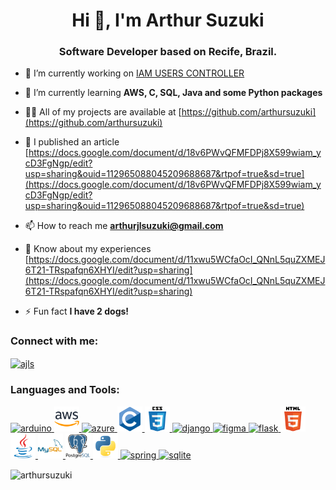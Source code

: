 <h1 align="center">Hi 👋, I'm Arthur Suzuki</h1>
<h3 align="center">Software Developer based on Recife, Brazil.</h3>

- 🔭 I’m currently working on [IAM USERS CONTROLLER](https://github.com/arthursuzuki/iamuserscontroller)

- 🌱 I’m currently learning **AWS, C, SQL, Java and some Python packages**


- 👨‍💻 All of my projects are available at [https://github.com/arthursuzuki](https://github.com/arthursuzuki)

- 📝 I published an article [https://docs.google.com/document/d/18v6PWvQFMFDPj8X599wiam_ycD3FgNgp/edit?usp=sharing&ouid=112965088045209688687&rtpof=true&sd=true](https://docs.google.com/document/d/18v6PWvQFMFDPj8X599wiam_ycD3FgNgp/edit?usp=sharing&ouid=112965088045209688687&rtpof=true&sd=true)


- 📫 How to reach me **arthurjlsuzuki@gmail.com**

- 📄 Know about my experiences [https://docs.google.com/document/d/11xwu5WCfaOcI_QNnL5quZXMEJ6T21-TRspafqn6XHYI/edit?usp=sharing](https://docs.google.com/document/d/11xwu5WCfaOcI_QNnL5quZXMEJ6T21-TRspafqn6XHYI/edit?usp=sharing)

- ⚡ Fun fact **I have 2 dogs!**

<h3 align="left">Connect with me:</h3>
<p align="left">
<a href="https://linkedin.com/in/ajls" target="blank"><img align="center" src="https://raw.githubusercontent.com/rahuldkjain/github-profile-readme-generator/master/src/images/icons/Social/linked-in-alt.svg" alt="ajls" height="30" width="40" /></a>
</p>

<h3 align="left">Languages and Tools:</h3>
<p align="left"> <a href="https://www.arduino.cc/" target="_blank" rel="noreferrer"> <img src="https://cdn.worldvectorlogo.com/logos/arduino-1.svg" alt="arduino" width="40" height="40"/> </a> <a href="https://aws.amazon.com" target="_blank" rel="noreferrer"> <img src="https://raw.githubusercontent.com/devicons/devicon/master/icons/amazonwebservices/amazonwebservices-original-wordmark.svg" alt="aws" width="40" height="40"/> </a> <a href="https://azure.microsoft.com/en-in/" target="_blank" rel="noreferrer"> <img src="https://www.vectorlogo.zone/logos/microsoft_azure/microsoft_azure-icon.svg" alt="azure" width="40" height="40"/> </a> <a href="https://www.cprogramming.com/" target="_blank" rel="noreferrer"> <img src="https://raw.githubusercontent.com/devicons/devicon/master/icons/c/c-original.svg" alt="c" width="40" height="40"/> </a> <a href="https://www.w3schools.com/css/" target="_blank" rel="noreferrer"> <img src="https://raw.githubusercontent.com/devicons/devicon/master/icons/css3/css3-original-wordmark.svg" alt="css3" width="40" height="40"/> </a> <a href="https://www.djangoproject.com/" target="_blank" rel="noreferrer"> <img src="https://cdn.worldvectorlogo.com/logos/django.svg" alt="django" width="40" height="40"/> </a> <a href="https://www.figma.com/" target="_blank" rel="noreferrer"> <img src="https://www.vectorlogo.zone/logos/figma/figma-icon.svg" alt="figma" width="40" height="40"/> </a> <a href="https://flask.palletsprojects.com/" target="_blank" rel="noreferrer"> <img src="https://www.vectorlogo.zone/logos/pocoo_flask/pocoo_flask-icon.svg" alt="flask" width="40" height="40"/> </a> <a href="https://www.w3.org/html/" target="_blank" rel="noreferrer"> <img src="https://raw.githubusercontent.com/devicons/devicon/master/icons/html5/html5-original-wordmark.svg" alt="html5" width="40" height="40"/> </a> <a href="https://www.java.com" target="_blank" rel="noreferrer"> <img src="https://raw.githubusercontent.com/devicons/devicon/master/icons/java/java-original.svg" alt="java" width="40" height="40"/> </a> <a href="https://www.mysql.com/" target="_blank" rel="noreferrer"> <img src="https://raw.githubusercontent.com/devicons/devicon/master/icons/mysql/mysql-original-wordmark.svg" alt="mysql" width="40" height="40"/> </a> <a href="https://www.postgresql.org" target="_blank" rel="noreferrer"> <img src="https://raw.githubusercontent.com/devicons/devicon/master/icons/postgresql/postgresql-original-wordmark.svg" alt="postgresql" width="40" height="40"/> </a> <a href="https://www.python.org" target="_blank" rel="noreferrer"> <img src="https://raw.githubusercontent.com/devicons/devicon/master/icons/python/python-original.svg" alt="python" width="40" height="40"/> </a> <a href="https://spring.io/" target="_blank" rel="noreferrer"> <img src="https://www.vectorlogo.zone/logos/springio/springio-icon.svg" alt="spring" width="40" height="40"/> </a> <a href="https://www.sqlite.org/" target="_blank" rel="noreferrer"> <img src="https://www.vectorlogo.zone/logos/sqlite/sqlite-icon.svg" alt="sqlite" width="40" height="40"/> </a> </p>

<p><img align="center" src="https://github-readme-stats.vercel.app/api/top-langs?username=arthursuzuki&show_icons=true&locale=en&layout=compact" alt="arthursuzuki" /></p>

